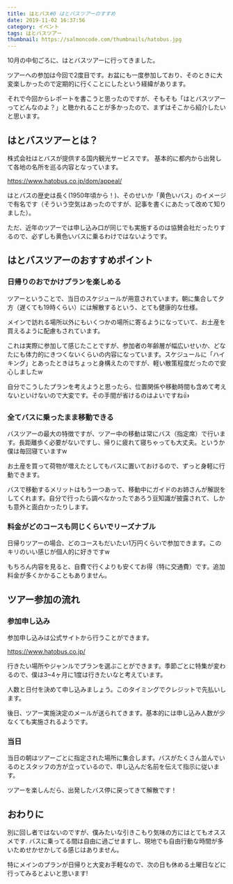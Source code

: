 ```yaml
---
title: はとバス#0 はとバスツアーのすすめ
date: 2019-11-02 16:37:56
category: イベント
tags: はとバスツアー
thumbnail: https://salmoncode.com/thumbnails/hatobus.jpg
---
```


10月の中旬ごろに、はとバスツアーに行ってきました。

ツアーへの参加は今回で2度目です。お盆にも一度参加しており、そのときに大変楽しかったので定期的に行くことにしたという経緯があります。

それで今回からレポートを書こうと思ったのですが、そもそも「はとバスツアーってどんなのよ？」と聴かれることが多かったので、まずはそこから紹介したいと思います。

<!-- more -->

## はとバスツアーとは？

株式会社はとバスが提供する国内観光サービスです。
基本的に都内から出発して各地の名所を巡る内容となっています。

https://www.hatobus.co.jp/dom/appeal/

はとバスの歴史は長く(1950年頃から！)、そのせいか「黄色いバス」のイメージで有名です（そういう空気はあったのですが、記事を書くにあたって改めて知りました）。

ただ、近年のツアーでは申し込み口が同じでも実施するのは協賛会社だったりするので、必ずしも黄色いバスに乗るわけではないようです。

## はとバスツアーのおすすめポイント

<h3>日帰りのおでかけプランを楽しめる</h3>
ツアーということで、当日のスケジュールが用意されています。朝に集合して夕方（遅くても19時くらい）には解散するという、とても健康的な仕様。

メインで訪れる場所以外にもいくつかの場所に寄るようになっていて、お土産を買えるように配慮もされています。

これは実際に参加して感じたことですが、参加者の年齢層が幅広いせいか、どなたにも体力的にきつくないくらいの内容になっています。スケジュールに「ハイキング」とあったときはちょっと身構えたのですが、軽い散策程度だったので安心しましたw

自分でこうしたプランを考えようと思ったら、位置関係や移動時間も含めて考えないといけないので大変です。その手間が省けるのはよいですね👍
<h3>全てバスに乗ったまま移動できる</h3>
バスツアーの最大の特徴ですが、ツアー中の移動は常にバス（指定席）で行います。長距離歩く必要がないですし、帰りに疲れて寝ちゃっても大丈夫。というか僕は毎回寝ていますw

お土産を買って荷物が増えたとしてもバスに置いておけるので、ずっと身軽に行動できます。

バスで移動するメリットはもう一つあって、移動中にガイドのお姉さんが解説をしてくれます。自分で行ったら調べなかったであろう豆知識が披露されて、しかも意外と面白かったりします。
<h3>料金がどのコースも同じくらいでリーズナブル</h3>
日帰りツアーの場合、どのコースもだいたい1万円くらいで参加できます。このキリのいい感じが個人的に好きですw

もちろん内容を見ると、自費で行くよりも安くてお得（特に交通費）です。追加料金が多くかかることもありません。

## ツアー参加の流れ

<h3>参加申し込み</h3>
参加申し込みは公式サイトから行うことができます。

https://www.hatobus.co.jp/

行きたい場所やジャンルでプランを選ぶことができます。季節ごとに特集が変わるので、僕は3~4ヶ月に1度は行きたいなと考えています。

人数と日付を決めて申し込みましょう。このタイミングでクレジットで先払いします。

後日、ツアー実施決定のメールが送られてきます。基本的には申し込み人数が少なくても実施されるようです。
<h3>当日</h3>
当日の朝はツアーごとに指定された場所に集合します。バスがたくさん並んでいるのとスタッフの方が立っているので、申し込んだ名前を伝えて指示に従います。

ツアーを楽しんだら、出発したバス停に戻ってきて解散です！

## おわりに

別に回し者ではないのですが、僕みたいな引きこもり気味の方にはとてもオススメです.
バスに乗ってる間は自由に過ごせますし、現地でも自由行動な時間が多いためせかせかしてる感じはありません。

特にメインのプランが日帰りと大変お手軽なので、次の日も休める土曜日などに行ってみるとよいと思います!